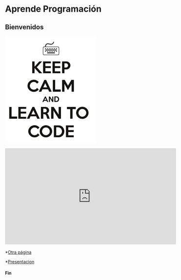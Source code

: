 # Aprende Programación

## Bienvenidos

![](./imagenes/learn-how-to-code.png)

<iframe width="560" height="315" src="https://www.youtube.com/embed/rL8X2mlNHPM" frameborder="0" allow="accelerometer; autoplay; encrypted-media; gyroscope; picture-in-picture" allowfullscreen></iframe>

*[Otra página](https://profcduquetec.github.io/PruebaGitHubInstruccional/otrapagina)

*[Presentacion](https://profcduquetec.github.io/PruebaGitHubInstruccional/presentacion)

#### Fin
